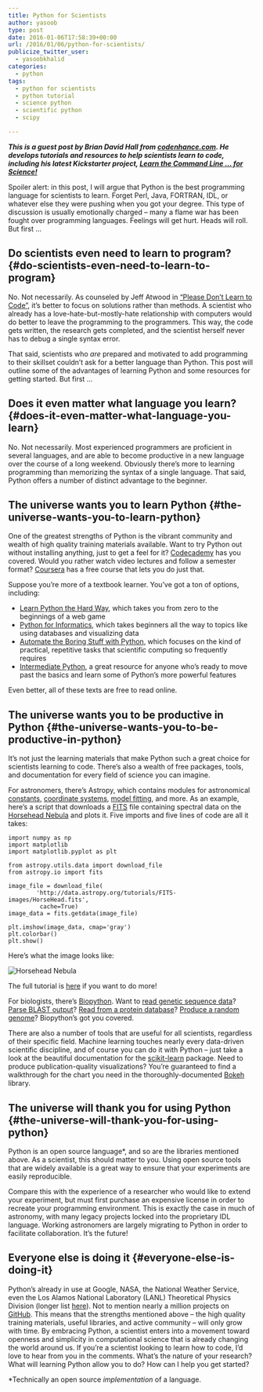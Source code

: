 ```yaml
---
title: Python for Scientists
author: yasoob
type: post
date: 2016-01-06T17:58:39+00:00
url: /2016/01/06/python-for-scientists/
publicize_twitter_user:
  - yasoobkhalid
categories:
  - python
tags:
  - python for scientists
  - python tutorial
  - science python
  - scientific python
  - scipy

---
```

_**This is a guest post by Brian David Hall from [codenhance.com][1]. He develops tutorials and resources to help scientists learn to code, including his latest Kickstarter project, [Learn the Command Line &#8230; for Science!][2]**_

Spoiler alert: in this post, I will argue that Python is the best programming language for scientists to learn. Forget Perl, Java, FORTRAN, IDL, or whatever else they were pushing when you got your degree. This type of discussion is usually emotionally charged – many a flame war has been fought over programming languages. Feelings will get hurt. Heads will roll. But first …

## Do scientists even need to learn to program? {#do-scientists-even-need-to-learn-to-program}

No. Not necessarily. As counseled by Jeff Atwood in [“Please Don’t Learn to Code”][3], it’s better to focus on solutions rather than methods. A scientist who already has a love-hate-but-mostly-hate relationship with computers would do better to leave the programming to the programmers. This way, the code gets written, the research gets completed, and the scientist herself never has to debug a single syntax error.

That said, scientists who _are_ prepared and motivated to add programming to their skillset couldn’t ask for a better language than Python. This post will outline some of the advantages of learning Python and some resources for getting started. But first …

## Does it even matter what language you learn? {#does-it-even-matter-what-language-you-learn}

No. Not necessarily. Most experienced programmers are proficient in several languages, and are able to become productive in a new language over the course of a long weekend. Obviously there’s more to learning programming than memorizing the syntax of a single language. That said, Python offers a number of distinct advantage to the beginner.

## The universe wants you to learn Python {#the-universe-wants-you-to-learn-python}

One of the greatest strengths of Python is the vibrant community and wealth of high quality training materials available. Want to try Python out without installing anything, just to get a feel for it? [Codecademy][4] has you covered. Would you rather watch video lectures and follow a semester format? [Coursera][5] has a free course that lets you do just that.

Suppose you’re more of a textbook learner. You’ve got a ton of options, including:

  * [Learn Python the Hard Way][6], which takes you from zero to the beginnings of a web game
  * [Python for Informatics][7], which takes beginners all the way to topics like using databases and visualizing data
  * [Automate the Boring Stuff with Python][8], which focuses on the kind of practical, repetitive tasks that scientific computing so frequently requires
  * [Intermediate Python][9], a great resource for anyone who’s ready to move past the basics and learn some of Python’s more powerful features

Even better, all of these texts are free to read online.

## The universe wants you to be productive in Python {#the-universe-wants-you-to-be-productive-in-python}

It’s not just the learning materials that make Python such a great choice for scientists learning to code. There’s also a wealth of free packages, tools, and documentation for every field of science you can imagine.

For astronomers, there’s Astropy, which contains modules for astronomical [constants][10], [coordinate systems][11], [model fitting][12], and more. As an example, here’s a script that downloads a [FITS][13] file containing spectral data on the [Horsehead Nebula][14] and plots it. Five imports and five lines of code are all it takes:

```
import numpy as np
import matplotlib
import matplotlib.pyplot as plt

from astropy.utils.data import download_file
from astropy.io import fits

image_file = download_file(
        'http://data.astropy.org/tutorials/FITS-images/HorseHead.fits', 
         cache=True)
image_data = fits.getdata(image_file)

plt.imshow(image_data, cmap='gray')
plt.colorbar()
plt.show()
```

Here’s what the image looks like:

![Horsehead Nebula](http://codenhance.com/assets/horsehead_nebula.png)

The full tutorial is [here][15] if you want to do more!

For biologists, there’s [Biopython][16]. Want to [read genetic sequence data][17]? [Parse BLAST output][18]? [Read from a protein database][19]? [Produce a random genome][20]? Biopython’s got you covered.

There are also a number of tools that are useful for all scientists, regardless of their specific field. Machine learning touches nearly every data-driven scientific discipline, and of course you can do it with Python – just take a look at the beautiful documentation for the [scikit-learn][20] package. Need to produce publication-quality visualizations? You’re guaranteed to find a walkthrough for the chart you need in the thoroughly-documented [Bokeh][21] library.

## The universe will thank you for using Python {#the-universe-will-thank-you-for-using-python}

Python is an open source language*, and so are the libraries mentioned above. As a scientist, this should matter to you. Using open source tools that are widely available is a great way to ensure that your experiments are easily reproducible.

Compare this with the experience of a researcher who would like to extend your experiment, but must first purchase an expensive license in order to recreate your programming environment. This is exactly the case in much of astronomy, with many legacy projects locked into the proprietary IDL language. Working astronomers are largely migrating to Python in order to facilitate collaboration. It’s the future!

## Everyone else is doing it {#everyone-else-is-doing-it}

Python’s already in use at Google, NASA, the National Weather Service, even the Los Alamos National Laboratory (LANL) Theoretical Physics Division (longer list [here][22]). Not to mention nearly a million projects on [GitHub][23]. This means that the strengths mentioned above – the high quality training materials, useful libraries, and active community – will only grow with time. By embracing Python, a scientist enters into a movement toward openness and simplicity in computational science that is already changing the world around us. If you’re a scientist looking to learn how to code, I’d love to hear from you in the comments. What’s the nature of your research? What will learning Python allow you to do? How can I help you get started?

*Technically an open source _implementation_ of a language.

 [1]: http://codenhance.com
 [2]: http://kck.st/1R7BOIn
 [3]: http://blog.codinghorror.com/please-dont-learn-to-code/
 [4]: https://www.codecademy.com/learn/python
 [5]: https://www.coursera.org/learn/python
 [6]: http://learnpythonthehardway.org/
 [7]: http://pythonlearn.com/book.php
 [8]: https://automatetheboringstuff.com/
 [9]: http://book.pythontips.com/en/latest/
 [10]: http://docs.astropy.org/en/stable/constants/index.html
 [11]: http://docs.astropy.org/en/stable/coordinates/index.html
 [12]: http://docs.astropy.org/en/stable/modeling/index.html
 [13]: https://en.wikipedia.org/wiki/FITS
 [14]: https://en.wikipedia.org/wiki/Horsehead_Nebula
 [15]: http://www.astropy.org/astropy-tutorials/FITS-images.html
 [16]: http://biopython.org/wiki/Biopython
 [17]: http://biopython.org/DIST/docs/tutorial/Tutorial.html#htoc48
 [18]: http://biopython.org/DIST/docs/tutorial/Tutorial.html#htoc85
 [19]: http://biopython.org/DIST/docs/tutorial/Tutorial.html#htoc135
 [20]: http://biopython.org/DIST/docs/tutorial/Tutorial.html#htoc281
 [21]: http://bokeh.pydata.org/en/latest/
 [22]: https://wiki.python.org/moin/OrganizationsUsingPython
 [23]: https://github.com/search?utf8=%E2%9C%93&q=language%3APython&type=Repositories&ref=advsearch&l=Python&l=